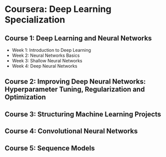 # Coursera: Deep Learning Specialization

## Course 1: Deep Learning and Neural Networks
- Week 1: Introduction to Deep Learning
- Week 2: Neural Networks Basics
- Week 3: Shallow Neural Networks
- Week 4: Deep Neural Networks

## Course 2: Improving Deep Neural Networks: Hyperparameter Tuning, Regularization and Optimization

## Course 3: Structuring Machine Learning Projects

## Course 4: Convolutional Neural Networks

## Course 5: Sequence Models
